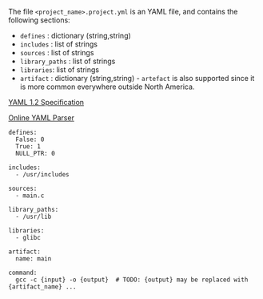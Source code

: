 The file `<project_name>.project.yml` is an YAML file, and contains the following sections:
* `defines` : dictionary (string,string)
* `includes` : list of strings
* `sources` : list of strings
* `library_paths` : list of strings
* `libraries`: list of strings
* `artifact` : dictionary (string,string) - `artefact` is also supported since it is more common everywhere outside North America.

[YAML 1.2 Specification](http://www.yaml.org/spec/1.2/spec.html)

[Online YAML Parser](http://yaml-online-parser.appspot.com/)

```
defines:
  False: 0
  True: 1
  NULL_PTR: 0

includes:
  - /usr/includes

sources:
  - main.c

library_paths:
  - /usr/lib

libraries:
  - glibc

artifact:
  name: main

command:
  gcc -c {input} -o {output}  # TODO: {output} may be replaced with {artifact_name} ...

```
